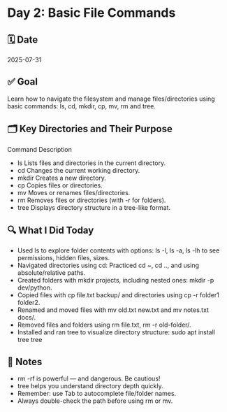 # Day 2: Basic File Commands

## 🗓️ Date
2025-07-31

## ✅ Goal
Learn how to navigate the filesystem and manage files/directories using basic commands: ls, cd, mkdir, cp, mv, rm and tree.

## 🗂️ Key Directories and Their Purpose
Command	Description
- ls	Lists files and directories in the current directory.
- cd	Changes the current working directory.
- mkdir	Creates a new directory.
- cp	Copies files or directories.
- mv	Moves or renames files/directories.
- rm	Removes files or directories (with -r for folders).
- tree	Displays directory structure in a tree-like format.

## 🔍 What I Did Today
- Used ls to explore folder contents with options:
ls -l, ls -a, ls -lh to see permissions, hidden files, sizes.
- Navigated directories using cd:
Practiced cd ~, cd .., and using absolute/relative paths.
- Created folders with mkdir projects, including nested ones: mkdir -p dev/python.
- Copied files with cp file.txt backup/ and directories using cp -r folder1 folder2.
- Renamed and moved files with mv old.txt new.txt and mv notes.txt docs/.
- Removed files and folders using rm file.txt, rm -r old-folder/.
- Installed and ran tree to visualize directory structure:
sudo apt install tree
tree

## 🧠 Notes
- rm -rf is powerful — and dangerous. Be cautious!
- tree helps you understand directory depth quickly.
- Remember: use Tab to autocomplete file/folder names.
- Always double-check the path before using rm or mv.